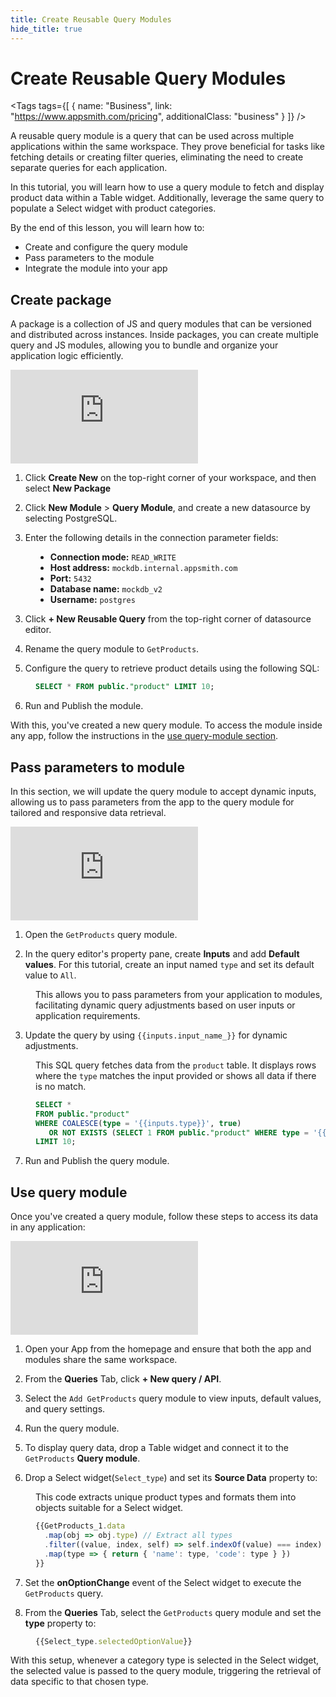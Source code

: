 ```yaml
---
title: Create Reusable Query Modules
hide_title: true
---
```


<!-- vale off -->

<div className="tag-wrapper">
 <h1>Create Reusable Query Modules</h1>

<Tags
tags={[
{ name: "Business", link: "https://www.appsmith.com/pricing", additionalClass: "business" }
]}
/>

</div>

<!-- vale on -->

A reusable query module is a query that can be used across multiple applications within the same workspace. They prove beneficial for tasks like fetching details or creating filter queries, eliminating the need to create separate queries for each application.


In this tutorial, you will learn how to use a query module to fetch and display product data within a Table widget. Additionally, leverage the same query to populate a Select widget with product categories.

By the end of this lesson, you will learn how to:

* Create and configure the query module
* Pass parameters to the module
* Integrate the module into your app


## Create package

A package is a collection of JS and query modules that can be versioned and distributed across instances. Inside packages, you can create multiple query and JS modules, allowing you to bundle and organize your application logic efficiently.


<div style={{ position: "relative", paddingBottom: "calc(50.520833333333336% + 41px)", height: "0", width: "100%" }}>
  <iframe src="https://demo.arcade.software/IPU9f2WQccAiY8oalORZ?embed" frameborder="0" loading="lazy" webkitallowfullscreen mozallowfullscreen allowfullscreen style={{ position: "absolute", top: "0", left: "0", width: "100%", height: "100%", colorScheme: "light" }} title="Appsmith | Connect Data">
  </iframe>
</div>

1. Click **Create New** on the top-right corner of your workspace, and then select **New Package**

2. Click **New Module** > **Query Module**, and create a new datasource by selecting PostgreSQL.

3. Enter the following details in the connection parameter fields:

<dd>

* **Connection mode:** `READ_WRITE`
* **Host address:** `mockdb.internal.appsmith.com`
* **Port:** `5432`
* **Database name:** `mockdb_v2`
* **Username:** `postgres`

</dd>

3. Click **+ New Reusable Query** from the top-right corner of datasource editor.

4. Rename the query module to `GetProducts`.

5. Configure the query to retrieve product details using the following SQL:


<dd>

```sql
SELECT * FROM public."product" LIMIT 10;
```

</dd>

6. Run and Publish the module. 

With this, you've created a new query module. To access the module inside any app, follow the instructions in the [use query-module section](#use-query-module).






## Pass parameters to module


In this section, we will update the query module to accept dynamic inputs, allowing us to pass parameters from the app to the query module for tailored and responsive data retrieval. 


<div style={{ position: "relative", paddingBottom: "calc(50.520833333333336% + 41px)", height: "0", width: "100%" }}>
  <iframe src="https://demo.arcade.software/lSjwblDc3E1UlH1LxWd5?embed" frameborder="0" loading="lazy" webkitallowfullscreen mozallowfullscreen allowfullscreen style={{ position: "absolute", top: "0", left: "0", width: "100%", height: "100%", colorScheme: "light" }} title="Appsmith | Connect Data">
  </iframe>
</div>

1. Open the `GetProducts` query module.


2. In the query editor's property pane, create **Inputs** and add **Default values**. For this tutorial, create an input named `type` and set its default value to `All`.

<dd>

This allows you to pass parameters from your application to modules, facilitating dynamic query adjustments based on user inputs or application requirements.

</dd>



3. Update the query by using `{{inputs.input_name_}}` for dynamic adjustments. 

<dd>


This SQL query fetches data from the `product` table. It displays rows where the `type` matches the input provided or shows all data if there is no match.


```sql
SELECT *
FROM public."product"
WHERE COALESCE(type = '{{inputs.type}}', true)
   OR NOT EXISTS (SELECT 1 FROM public."product" WHERE type = '{{inputs.type}}')
LIMIT 10;
```

</dd>

7. Run and Publish the query module.

## Use query module

Once you've created a query module, follow these steps to access its data in any application:



<div style={{ position: "relative", paddingBottom: "calc(50.520833333333336% + 41px)", height: "0", width: "100%" }}>
  <iframe src="https://demo.arcade.software/vBCqQzGBb3sdTyY2grpf?embed" frameborder="0" loading="lazy" webkitallowfullscreen mozallowfullscreen allowfullscreen style={{ position: "absolute", top: "0", left: "0", width: "100%", height: "100%", colorScheme: "light" }} title="Appsmith | Connect Data">
  </iframe>
</div>


1. Open your App from the homepage and ensure that both the app and modules share the same workspace.

2. From the **Queries** Tab, click **+ New query / API**.

3. Select the `Add GetProducts` query module to view inputs, default values, and query settings.

4. Run the query module.

5. To display query data, drop a Table widget and connect it to the `GetProducts` **Query module**.

6. Drop a Select widget(`Select_type`) and set its **Source Data** property to:

<dd>

This code extracts unique product types and formats them into objects suitable for a Select widget.



```js
{{GetProducts_1.data
  .map(obj => obj.type) // Extract all types
  .filter((value, index, self) => self.indexOf(value) === index) // Filter unique types
  .map(type => { return { 'name': type, 'code': type } })
}}
```
</dd>

7. Set the **onOptionChange** event of the Select widget to execute the `GetProducts` query. 

8. From the **Queries** Tab, select the `GetProducts` query module and set the **type** property to:

<dd>

```js
{{Select_type.selectedOptionValue}}
```

</dd>


With this setup, whenever a category type is selected in the Select widget, the selected value is passed to the query module, triggering the retrieval of data specific to that chosen type. 